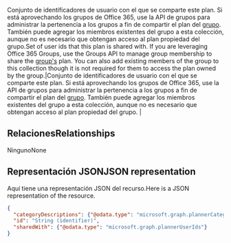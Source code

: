 <span data-ttu-id="eb86a-p103">Conjunto de identificadores de usuario con el que se comparte este plan. Si está aprovechando los grupos de Office 365, use la API de grupos para administrar la pertenencia a los grupos a fin de compartir el plan del [grupo](group.md). También puede agregar los miembros existentes del grupo a esta colección, aunque no es necesario que obtengan acceso al plan propiedad del grupo.</span><span class="sxs-lookup"><span data-stu-id="eb86a-p103">Set of user ids that this plan is shared with. If you are leveraging Office 365 Groups, use the Groups API to manage group membership to share the [group's](group.md) plan. You can also add existing members of the group to this collection though it is not required for them to access the plan owned by the group.</span></span>|Conjunto de identificadores de usuario con el que se comparte este plan. Si está aprovechando los grupos de Office 365, use la API de grupos para administrar la pertenencia a los grupos a fin de compartir el plan del [grupo](group.md). También puede agregar los miembros existentes del grupo a esta colección, aunque no es necesario que obtengan acceso al plan propiedad del grupo. |

## <span data-ttu-id="eb86a-132">Relaciones</span><span class="sxs-lookup"><span data-stu-id="eb86a-132">Relationships</span></span>
<a id="relationships" class="xliff"></a>
<span data-ttu-id="eb86a-133">Ninguno</span><span class="sxs-lookup"><span data-stu-id="eb86a-133">None</span></span>


## <span data-ttu-id="eb86a-134">Representación JSON</span><span class="sxs-lookup"><span data-stu-id="eb86a-134">JSON representation</span></span>
<a id="json-representation" class="xliff"></a>
<span data-ttu-id="eb86a-135">Aquí tiene una representación JSON del recurso.</span><span class="sxs-lookup"><span data-stu-id="eb86a-135">Here is a JSON representation of the resource.</span></span>

<!-- {
  "blockType": "resource",
  "optionalProperties": [

  ],
  "@odata.type": "microsoft.graph.plannerPlanDetails"
}-->

```json
{
  "categoryDescriptions": {"@odata.type": "microsoft.graph.plannerCategoryDescriptions"},
  "id": "String (identifier)",
  "sharedWith": {"@odata.type": "microsoft.graph.plannerUserIds"}
}

```

<!-- uuid: 8fcb5dbc-d5aa-4681-8e31-b001d5168d79
2015-10-25 14:57:30 UTC -->
<!-- {
  "type": "#page.annotation",
  "description": "plannerPlanDetails resource",
  "keywords": "",
  "section": "documentation",
  "tocPath": ""
}-->